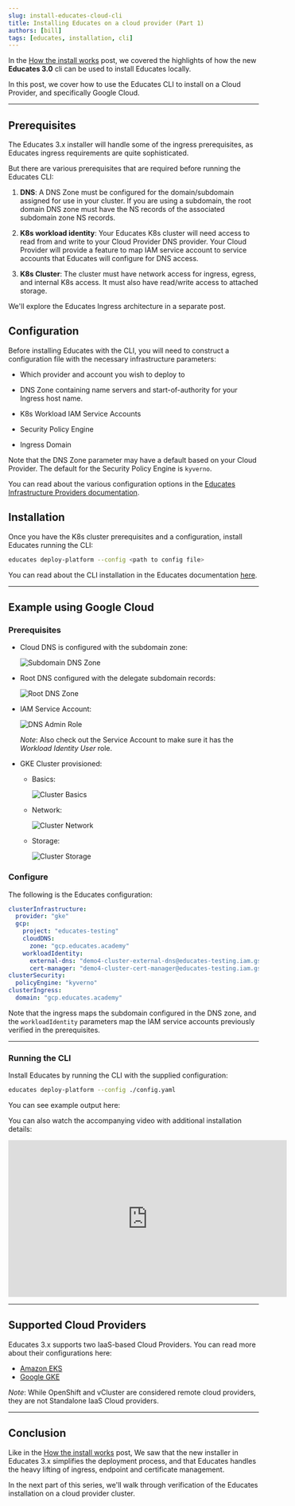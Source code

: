 ```yaml
---
slug: install-educates-cloud-cli
title: Installing Educates on a cloud provider (Part 1)
authors: [bill]
tags: [educates, installation, cli]
---
```


In the [How the install works](./how-installer-works-part-1) post,
we covered the highlights of how the new **Educates 3.0** cli can be
used to install Educates locally.

In this post,
we cover how to use the Educates CLI to install on a Cloud Provider,
and specifically Google Cloud.

---
## Prerequisites

The Educates 3.x installer will handle some of the ingress prerequisites,
as Educates ingress requirements are quite sophisticated.

But there are various prerequisites that are required before running the Educates CLI:

1.  **DNS**: A DNS Zone must be configured for the domain/subdomain assigned for
    use in your cluster.
    If you are using a subdomain,
    the root domain DNS zone must have the NS records of the associated subdomain
    zone NS records.

2.  **K8s workload identity**: Your Educates K8s cluster will need access
    to read from and write to your Cloud Provider DNS provider.
    Your Cloud Provider will provide a feature to map IAM service account
    to service accounts that Educates will configure for DNS access.

3.  **K8s Cluster**: The cluster must have network access for ingress,
    egress, and internal K8s access.
    It must also have read/write access to attached storage.

We'll explore the Educates Ingress architecture in a separate post.

## Configuration

Before installing Educates with the CLI,
you will need to construct a configuration file
with the necessary infrastructure parameters:

-   Which provider and account you wish to deploy to

-   DNS Zone containing name servers and start-of-authority
    for your Ingress host name.

-   K8s Workload IAM Service Accounts

-   Security Policy Engine

-   Ingress Domain

Note that the DNS Zone parameter may have a default based on your Cloud Provider.
The default for the Security Policy Engine is `kyverno`.

You can read about the various configuration options in the
[Educates Infrastructure Providers documentation](https://docs.educates.dev/en/stable/installation-guides/infrastructure-providers.html#infrastructure-providers).

## Installation

Once you have the K8s cluster prerequisites and a configuration,
install Educates running the CLI:

```bash
educates deploy-platform --config <path to config file>
```

You can read about the CLI installation in the Educates documentation
[here](https://docs.educates.dev/en/stable/installation-guides/cli-based-installation.html#cli-based-installation).

---
## Example using Google Cloud

### Prerequisites

-   Cloud DNS is configured with the subdomain zone:

    ![Subdomain DNS Zone](./subdomain-dns-zone.png)

-   Root DNS configured with the delegate subdomain records:

    ![Root DNS Zone](./root-dns-zone.png)

-   IAM Service Account:

    ![DNS Admin Role](./dns-admin-role.png)

    *Note*: Also check out the Service Account
    to make sure it has the *Workload Identity User* role.

-   GKE Cluster provisioned:
    -   Basics:

        ![Cluster Basics](./cluster-basics.png)

    -   Network:

        ![Cluster Network](./cluster-networking.png)

    -   Storage:

        ![Cluster Storage](./cluster-storage.png)

### Configure

The following is the Educates configuration:

```yaml
clusterInfrastructure:
  provider: "gke"
  gcp:
    project: "educates-testing"
    cloudDNS:
      zone: "gcp.educates.academy"
    workloadIdentity:
      external-dns: "demo4-cluster-external-dns@educates-testing.iam.gserviceaccount.com"
      cert-manager: "demo4-cluster-cert-manager@educates-testing.iam.gserviceaccount.com"
clusterSecurity:
  policyEngine: "kyverno"
clusterIngress:
  domain: "gcp.educates.academy"
```

Note that the ingress maps the subdomain configured in the DNS zone,
and the `workloadIdentity` parameters map the IAM service accounts previously
verified in the prerequisites.

---
### Running the CLI

Install Educates by running the CLI with the supplied configuration:

```bash
educates deploy-platform --config ./config.yaml
```

You can see example output here:

<AsciinemaPlayer src="/asciinemas/install-educates-on-gcloud.cast" autoPlay={true} loop={true} />

You can also watch the accompanying video with additional
installation details:

<iframe width="560" height="315" src="https://www.youtube.com/embed/C6vCd6Nhf5M?hl=en&cc_lang_pref=en&cc_load_policy=1" title="YouTube video player" frameborder="0" allow="accelerometer; autoplay; clipboard-write; encrypted-media; gyroscope; picture-in-picture; fullscreen; web-share" referrerpolicy="strict-origin-when-cross-origin" allowfullscreen></iframe>

---
## Supported Cloud Providers

Educates 3.x supports two IaaS-based Cloud Providers.
You can read more about their configurations here:

- [Amazon EKS](https://docs.educates.dev/en/stable/installation-guides/infrastructure-providers.html#installation-to-amazon-eks)
- [Google GKE](https://docs.educates.dev/en/stable/installation-guides/infrastructure-providers.html#installation-to-google-gke)

*Note*: While OpenShift and vCluster are considered remote cloud providers,
they are not Standalone IaaS Cloud providers.

---

## Conclusion

Like in the [How the install works](./how-installer-works-part-1) post,
We saw that the new installer in Educates 3.x simplifies the deployment process,
and that Educates handles the heavy lifting of ingress, endpoint
and certificate management.

In the next part of this series, we'll walk through verification
of the Educates installation on a cloud provider cluster.